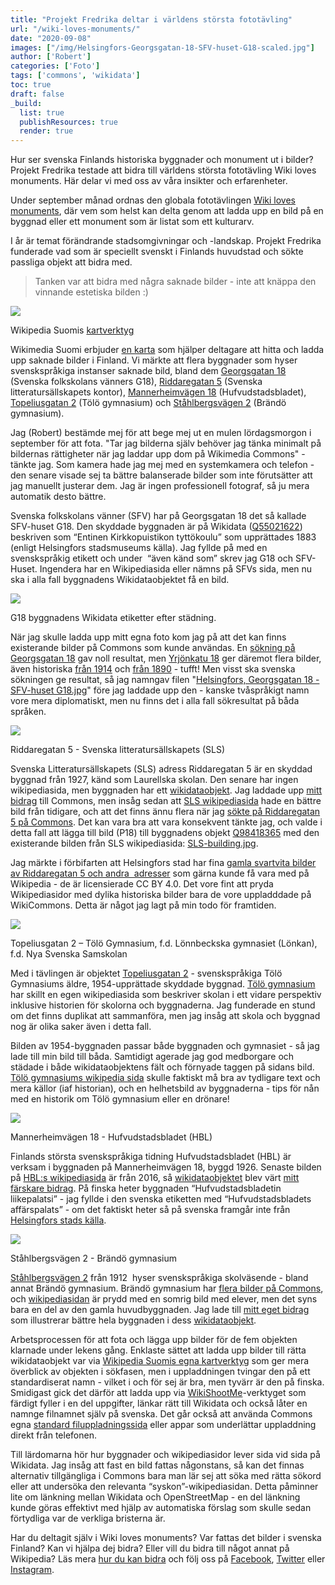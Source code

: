 ```yaml
---
title: "Projekt Fredrika deltar i världens största fototävling"
url: "/wiki-loves-monuments/"
date: "2020-09-08"
images: ["/img/Helsingfors-Georgsgatan-18-SFV-huset-G18-scaled.jpg"]
author: ['Robert']
categories: ['Foto']
tags: ['commons', 'wikidata']
toc: true
draft: false
_build:
  list: true
  publishResources: true
  render: true
---
```


Hur ser svenska Finlands historiska byggnader och monument ut i bilder? Projekt Fredrika testade att bidra till världens största fototävling Wiki loves monuments. Här delar vi med oss av våra insikter och erfarenheter.

Under september månad ordnas den globala fototävlingen [Wiki loves monuments](https://www.wikilovesmonuments.org/), där vem som helst kan delta genom att ladda upp en bild på en byggnad eller ett monument som är listat som ett kulturarv.

I år är temat förändrande stadsomgivningar och -landskap. Projekt Fredrika funderade vad som är speciellt svenskt i Finlands huvudstad och sökte passliga objekt att bidra med. 

> Tanken var att bidra med några saknade bilder - inte att knäppa den vinnande estetiska bilden :)

![](/2020/09/wiki-loves-monuments-06.jpg)

Wikipedia Suomis [kartverktyg](http://wlm.wikimedia.fi/kuvattavat-kohteet/)

Wikimedia Suomi erbjuder [en karta](http://wlm.wikimedia.fi/kuvattavat-kohteet/) som hjälper deltagare att hitta och ladda upp saknade bilder i Finland. Vi märkte att flera byggnader som hyser svenskspråkiga instanser saknade bild, bland dem [Georgsgatan 18](https://www.wikidata.org/wiki/Q55021622) (Svenska folkskolans vänners G18), [Riddaregatan 5](https://www.wikidata.org/wiki/Q98418365) (Svenska litteratursällskapets kontor), [Mannerheimvägen 18](https://www.wikidata.org/wiki/Q98412735) (Hufvudstadsbladet), [Topeliusgatan 2](https://www.wikidata.org/wiki/Q98433056) (Tölö gymnasium) och [Ståhlbergsvägen 2](https://www.wikidata.org/wiki/Q98432833) (Brändö gymnasium).

Jag (Robert) bestämde mej för att bege mej ut en mulen lördagsmorgon i september för att fota. "Tar jag bilderna själv behöver jag tänka minimalt på bildernas rättigheter när jag laddar upp dom på Wikimedia Commons" - tänkte jag. Som kamera hade jag mej med en systemkamera och telefon - den senare visade sej ta bättre balanserade bilder som inte förutsätter att jag manuellt justerar dem. Jag är ingen professionell fotograf, så ju mera automatik desto bättre. 

Svenska folkskolans vänner (SFV) har på Georgsgatan 18 det så kallade SFV-huset G18. Den skyddade byggnaden är på Wikidata ([Q55021622](https://www.wikidata.org/wiki/Q55021622)) beskriven som “Entinen Kirkkopuistikon tyttökoulu” som upprättades 1883 (enligt Helsingfors stadsmuseums källa). Jag fyllde på med en svenskspråkig etikett och under  “även känd som” skrev jag G18 och SFV-Huset. Ingendera har en Wikipediasida eller nämns på SFVs sida, men nu ska i alla fall byggnadens Wikidataobjektet få en bild. 

![](/2020/09/wiki-loves-monuments-03.jpg)

G18 byggnadens Wikidata etiketter efter städning.

När jag skulle ladda upp mitt egna foto kom jag på att det kan finns existerande bilder på Commons som kunde användas. En [sökning på Georgsgatan 18](https://commons.wikimedia.org/w/index.php?search=georgsgatan+18&title=Special%3ASearch&go=Go&ns0=1&ns6=1&ns12=1&ns14=1&ns100=1&ns106=1) gav noll resultat, men [Yrjönkatu 18](https://commons.wikimedia.org/w/index.php?search=yrj%C3%B6nkatu+18&title=Special%3ASearch&go=Go&ns0=1&ns6=1&ns12=1&ns14=1&ns100=1&ns106=1) ger däremot flera bilder, även historiska [från 1914](https://commons.wikimedia.org/wiki/File:Helsinki_1914,_Yrj%C3%B6nkatu_18_-_N26393_(hkm.HKMS000005-km003tjj).jpg) och [från 1890](https://commons.wikimedia.org/wiki/File:Yrj%C3%B6nkatu_18_-_Helsinki_1890_-_G31554_-_hkm.HKMS000005-km002z1w.jpg) - tufft! Men visst ska svenska sökningen ge resultat, så jag namngav filen "[Helsingfors, Georgsgatan 18 - SFV-huset G18.jpg](https://commons.wikimedia.org/wiki/File:Helsingfors,_Georgsgatan_18_-_SFV-huset_G18.jpg)" före jag laddade upp den - kanske tvåspråkigt namn vore mera diplomatiskt, men nu finns det i alla fall sökresultat på båda språken.

![](/2020/09/wiki-loves-monuments-02.jpg)

Riddaregatan 5 - Svenska litteratursällskapets (SLS)

Svenska Litteratursällskapets (SLS) adress Riddaregatan 5 är en skyddad byggnad från 1927, känd som Laurellska skolan. Den senare har ingen wikipediasida, men byggnaden har ett [wikidataobjekt](https://maps.wikilovesmonuments.org/object/98418365). Jag laddade upp [mitt bidrag](https://commons.wikimedia.org/wiki/File:Helsinki_-_Laurellska_skolan_-_20200905103312.jpg) till Commons, men insåg sedan att [SLS wikipediasida](https://sv.wikipedia.org/wiki/Svenska_litteraturs%C3%A4llskapet_i_Finland) hade en bättre bild från tidigare, och att det finns ännu flera när jag [sökte på Riddaregatan 5 på Commons](https://commons.wikimedia.org/w/index.php?search=riddaregatan+5&title=Special:Search&go=Go&ns0=1&ns6=1&ns12=1&ns14=1&ns100=1&ns106=1). Det kan vara bra att vara konsekvent tänkte jag, och valde i detta fall att lägga till bild (P18) till byggnadens objekt [Q98418365](https://maps.wikilovesmonuments.org/object/98418365) med den existerande bilden från SLS wikipediasida: [SLS-building.jpg](https://commons.wikimedia.org/wiki/File:SLS-building.jpg).  

Jag märkte i förbifarten att Helsingfors stad har fina [gamla svartvita bilder av Riddaregatan 5 och andra  adresser](https://hkm.finna.fi/Record/hkm.HKMS000005:000007u8) som gärna kunde få vara med på Wikipedia - de är licensierade CC BY 4.0. Det vore fint att pryda Wikipediasidor med dylika historiska bilder bara de vore uppladddade på WikiCommons. Detta är något jag lagt på min todo för framtiden.

![](/2020/09/wiki-loves-monuments-04.jpg)

Topeliusgatan 2 – Tölö Gymnasium, f.d. Lönnbeckska gymnasiet (Lönkan), f.d. Nya Svenska Samskolan

Med i tävlingen är objektet [Topeliusgatan 2](https://www.wikidata.org/wiki/Q98433056) - svenskspråkiga Tölö Gymnasiums äldre, 1954-upprättade skyddade byggnad. [Tölö gymnasium](https://sv.wikipedia.org/wiki/T%C3%B6l%C3%B6_gymnasium) har skillt en egen wikipediasida som beskriver skolan i ett vidare perspektiv inklusive historien för skolorna och byggnaderna. Jag funderade en stund om det finns duplikat att sammanföra, men jag insåg att skola och byggnad nog är olika saker även i detta fall.

Bilden av 1954-byggnaden passar både byggnaden och gymnasiet - så jag lade till min bild till båda. Samtidigt agerade jag god medborgare och städade i både wikidataobjektens fält och förnyade taggen på sidans bild. [Tölö gymnasiums wikipedia sida](https://sv.wikipedia.org/wiki/T%C3%B6l%C3%B6_gymnasium) skulle faktiskt må bra av tydligare text och mera källor (iaf historian), och en helhetsbild av byggnaderna - tips för nån med en historik om Tölö gymnasium eller en drönare! 

![](/2020/09/wiki-loves-monuments-01.jpg)

Mannerheimvägen 18 - Hufvudstadsbladet (HBL)

Finlands största svenskspråkiga tidning Hufvudstadsbladet (HBL) är verksam i byggnaden på Mannerheimvägen 18, byggd 1926. Senaste bilden på [HBL:s wikipediasida](https://sv.wikipedia.org/wiki/Hufvudstadsbladet) är från 2016, så [wikidataobjektet](https://www.wikidata.org/wiki/Q98412735) blev värt [mitt färskare bidrag](https://commons.wikimedia.org/wiki/File:Helsingfors_Mannerheimv%C3%A4gen_18_Hufvudstadsbladet_2020.jpg). På finska heter byggnaden “Hufvudstadsbladetin liikepalatsi” - jag fyllde i den svenska etiketten med “Hufvudstadsbladets affärspalats” - om det faktiskt heter så på svenska framgår inte från [Helsingfors stads källa](https://hkm.finna.fi/Record/hkm.HKMS000005:km003yxa?lng=sv). 

![](/2020/09/wiki-loves-monuments-05.jpg)

Ståhlbergsvägen 2 - Brändö gymnasium

[Ståhlbergsvägen 2](https://www.wikidata.org/wiki/Q98432833) från 1912  hyser svenskspråkiga skolväsende - bland annat Brändö gymnasium. Brändö gymnasium har [flera bilder på Commons](https://commons.wikimedia.org/w/index.php?search=br%C3%A4nd%C3%B6+gymnasium&title=Special%3ASearch&go=Go&ns0=1&ns6=1&ns12=1&ns14=1&ns100=1&ns106=1), och [wikipediasidan](https://sv.wikipedia.org/wiki/Br%C3%A4nd%C3%B6_gymnasium) är prydd med en somrig bild med elever, men det syns bara en del av den gamla huvudbyggnaden. Jag lade till [mitt eget bidrag](https://commons.wikimedia.org/wiki/File:Helsingfors_St%C3%A5hlbergsv%C3%A4gen_2_Br%C3%A4nd%C3%B6_gymnasium_2020.jpg) som illustrerar bättre hela byggnaden i dess [wikidataobjekt](https://www.wikidata.org/wiki/Q98432833).

Arbetsprocessen för att fota och lägga upp bilder för de fem objekten klarnade under lekens gång. Enklaste sättet att ladda upp bilder till rätta wikidataobjekt var via [Wikipedia Suomis egna kartverktyg](http://wlm.wikimedia.fi/kuvattavat-kohteet/) som ger mera överblick av objekten i sökfasen, men i uppladdningen tvingar den på ett standardiserat namn - vilket i och för sej är bra, men tyvärr är den på finska. Smidigast gick det därför att ladda upp via [WikiShootMe](https://wikishootme.toolforge.org/)\-verktyget som färdigt fyller i en del uppgifter, länkar rätt till Wikidata och också låter en namnge filnamnet själv på svenska. Det går också att använda Commons egna [standard filuppladningssida](https://commons.wikimedia.org/wiki/Special:UploadWizard) eller appar som underlättar uppladdning direkt från telefonen.

Till lärdomarna hör hur byggnader och wikipediasidor lever sida vid sida på Wikidata. Jag insåg att fast en bild fattas någonstans, så kan det finnas alternativ tillgängliga i Commons bara man lär sej att söka med rätta sökord eller att undersöka den relevanta “syskon”-wikipediasidan. Detta påminner lite om länkning mellan Wikidata och OpenStreetMap - en del länkning kunde göras effektivt med hjälp av automatiska förslag som skulle sedan förtydliga var de verkliga bristerna är. 

Har du deltagit själv i Wiki loves monuments? Var fattas det bilder i svenska Finland? Kan vi hjälpa dej bidra? Eller vill du bidra till något annat på Wikipedia? Läs mera [hur du kan bidra](https://projektfredrika.fi/bidra/) och följ oss på [Facebook](https://www.facebook.com/projektfredrika/), [Twitter](https://twitter.com/projektfredrika) eller [Instagram](https://instagram.com/projektfredrika).